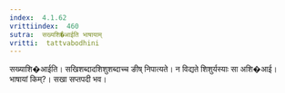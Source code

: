 ```yaml
---
index:  4.1.62
vrittiindex:  460
sutra:  सख्यशि�आईति भाषायाम्
vritti:  tattvabodhini 
---
```


सख्याशि�आईति। सखिशब्दादशिशुशब्दाच्च ङीष् निपात्यते। न विद्यते शिशुर्यस्याः सा अशि�आई। भाषायां किम्?। सखा सप्तपदी भव।

